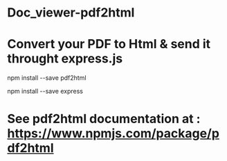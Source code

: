# Doc_viewer-pdf2html

# Convert your PDF to Html & send it throught express.js

npm install --save pdf2html

npm install --save express

# See pdf2html documentation at : https://www.npmjs.com/package/pdf2html

